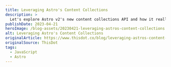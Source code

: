 ```yaml
---
title: Leveraging Astro's Content Collections
description: >
  Let's explore Astro v2's new content collections API and how it really helps improve your developer experience and content management.
publishDate: 2023-04-21
heroImage: /blog-assets/20230421-leveraging-astros-content-collections.webp
alt: Leveraging Astro's Content Collections
originalArticle: https://www.thisdot.co/blog/leveraging-astros-content-collections
originalSource: ThisDot
tags:
  - JavaScript
  - Astro
---
```

